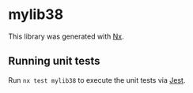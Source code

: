 # mylib38

This library was generated with [Nx](https://nx.dev).

## Running unit tests

Run `nx test mylib38` to execute the unit tests via [Jest](https://jestjs.io).
